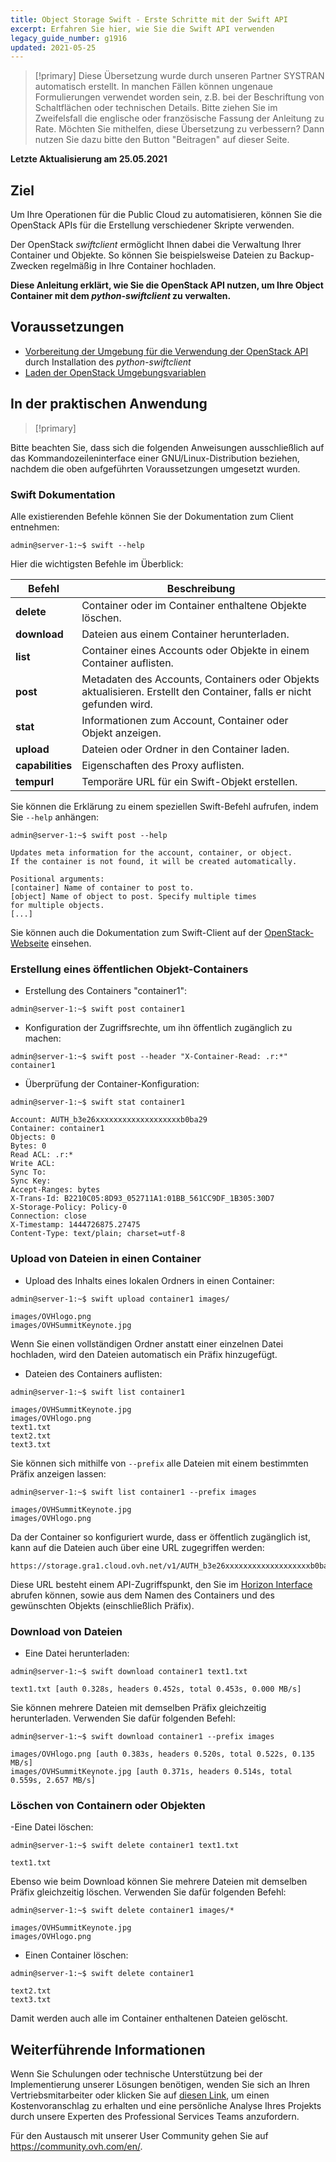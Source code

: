 ```yaml
---
title: Object Storage Swift - Erste Schritte mit der Swift API
excerpt: Erfahren Sie hier, wie Sie die Swift API verwenden
legacy_guide_number: g1916
updated: 2021-05-25
---
```


> [!primary]
> Diese Übersetzung wurde durch unseren Partner SYSTRAN automatisch erstellt. In manchen Fällen können ungenaue Formulierungen verwendet worden sein, z.B. bei der Beschriftung von Schaltflächen oder technischen Details. Bitte ziehen Sie im Zweifelsfall die englische oder französische Fassung der Anleitung zu Rate. Möchten Sie mithelfen, diese Übersetzung zu verbessern? Dann nutzen Sie dazu bitte den Button "Beitragen" auf dieser Seite.
>

**Letzte Aktualisierung am 25.05.2021**

## Ziel

Um Ihre Operationen für die Public Cloud zu automatisieren, können Sie die OpenStack APIs für die Erstellung verschiedener Skripte verwenden.

Der OpenStack *swiftclient* ermöglicht Ihnen dabei die Verwaltung Ihrer Container und Objekte. So können Sie beispielsweise Dateien zu Backup-Zwecken regelmäßig in Ihre Container hochladen.

**Diese Anleitung erklärt, wie Sie die OpenStack API nutzen, um Ihre Object Container mit dem *python-swiftclient* zu verwalten.**

## Voraussetzungen

- [Vorbereitung der Umgebung für die Verwendung der OpenStack API](/pages/platform/public-cloud/prepare_the_environment_for_using_the_openstack_api) durch Installation des *python-swiftclient*
- [Laden der OpenStack Umgebungsvariablen](/pages/platform/public-cloud/loading_openstack_environment_variables)


## In der praktischen Anwendung

> [!primary]
>
Bitte beachten Sie, dass sich die folgenden Anweisungen ausschließlich auf das Kommandozeileninterface einer GNU/Linux-Distribution beziehen, nachdem die oben aufgeführten Voraussetzungen umgesetzt wurden.
>

### Swift Dokumentation

Alle existierenden Befehle können Sie der Dokumentation zum Client entnehmen:

```
admin@server-1:~$ swift --help
```

Hier die wichtigsten Befehle im Überblick:

|Befehl|Beschreibung|
|---|---|
|**delete**|Container oder im Container enthaltene Objekte löschen.|
|**download**|Dateien aus einem Container herunterladen.|
|**list**|Container eines Accounts oder Objekte in einem Container auflisten.|
|**post**|Metadaten des Accounts, Containers oder Objekts aktualisieren. Erstellt den Container, falls er nicht gefunden wird.|
|**stat**|Informationen zum Account, Container oder Objekt anzeigen.|
|**upload**|Dateien oder Ordner in den Container laden.|
|**capabilities**|Eigenschaften des Proxy auflisten.|
|**tempurl**|Temporäre URL für ein Swift-Objekt erstellen.|

Sie können die Erklärung zu einem speziellen Swift-Befehl aufrufen, indem Sie `--help` anhängen:

```
admin@server-1:~$ swift post --help

Updates meta information for the account, container, or object.
If the container is not found, it will be created automatically.

Positional arguments:
[container] Name of container to post to.
[object] Name of object to post. Specify multiple times
for multiple objects.
[...]
```

Sie können auch die Dokumentation zum Swift-Client auf der [OpenStack-Webseite](http://docs.openstack.org/cli-reference/content/swiftclient_commands.html) einsehen.

### Erstellung eines öffentlichen Objekt-Containers

- Erstellung des Containers "container1":

```
admin@server-1:~$ swift post container1
```

- Konfiguration der Zugriffsrechte, um ihn öffentlich zugänglich zu machen:

```
admin@server-1:~$ swift post --header "X-Container-Read: .r:*" container1
```

- Überprüfung der Container-Konfiguration:

```
admin@server-1:~$ swift stat container1

Account: AUTH_b3e26xxxxxxxxxxxxxxxxxxxb0ba29
Container: container1
Objects: 0
Bytes: 0
Read ACL: .r:*
Write ACL:
Sync To:
Sync Key:
Accept-Ranges: bytes
X-Trans-Id: B2210C05:8D93_052711A1:01BB_561CC9DF_1B305:30D7
X-Storage-Policy: Policy-0
Connection: close
X-Timestamp: 1444726875.27475
Content-Type: text/plain; charset=utf-8
```

### Upload von Dateien in einen Container

- Upload des Inhalts eines lokalen Ordners in einen Container:

```
admin@server-1:~$ swift upload container1 images/

images/OVHlogo.png
images/OVHSummitKeynote.jpg
```

Wenn Sie einen vollständigen Ordner anstatt einer einzelnen Datei hochladen, wird den Dateien automatisch ein Präfix hinzugefügt.

- Dateien des Containers auflisten:

```
admin@server-1:~$ swift list container1

images/OVHSummitKeynote.jpg
images/OVHlogo.png
text1.txt
text2.txt
text3.txt
```

Sie können sich mithilfe von `--prefix` alle Dateien mit einem bestimmten Präfix anzeigen lassen:

```
admin@server-1:~$ swift list container1 --prefix images

images/OVHSummitKeynote.jpg
images/OVHlogo.png
```

Da der Container so konfiguriert wurde, dass er öffentlich zugänglich ist, kann auf die Dateien auch über eine URL zugegriffen werden:

```
https://storage.gra1.cloud.ovh.net/v1/AUTH_b3e26xxxxxxxxxxxxxxxxxxxb0ba29/container1/images/OVHlogo.png
```

Diese URL besteht einem API-Zugriffspunkt, den Sie im [Horizon Interface](/pages/platform/public-cloud/access_and_security_in_horizon) abrufen können, sowie aus dem Namen des Containers und des gewünschten Objekts (einschließlich Präfix).


### Download von Dateien

- Eine Datei herunterladen:

```
admin@server-1:~$ swift download container1 text1.txt

text1.txt [auth 0.328s, headers 0.452s, total 0.453s, 0.000 MB/s]
```

Sie können mehrere Dateien mit demselben Präfix gleichzeitig herunterladen. Verwenden Sie dafür folgenden Befehl:

```
admin@server-1:~$ swift download container1 --prefix images

images/OVHlogo.png [auth 0.383s, headers 0.520s, total 0.522s, 0.135 MB/s]
images/OVHSummitKeynote.jpg [auth 0.371s, headers 0.514s, total 0.559s, 2.657 MB/s]
```

### Löschen von Containern oder Objekten

-Eine Datei löschen:

```
admin@server-1:~$ swift delete container1 text1.txt

text1.txt
```

Ebenso wie beim Download können Sie mehrere Dateien mit demselben Präfix gleichzeitig löschen. Verwenden Sie dafür folgenden Befehl:

```
admin@server-1:~$ swift delete container1 images/*

images/OVHSummitKeynote.jpg
images/OVHlogo.png
```

- Einen Container löschen:

```
admin@server-1:~$ swift delete container1

text2.txt
text3.txt
```

Damit werden auch alle im Container enthaltenen Dateien gelöscht.

## Weiterführende Informationen

Wenn Sie Schulungen oder technische Unterstützung bei der Implementierung unserer Lösungen benötigen, wenden Sie sich an Ihren Vertriebsmitarbeiter oder klicken Sie auf [diesen Link](https://www.ovhcloud.com/de/professional-services/), um einen Kostenvoranschlag zu erhalten und eine persönliche Analyse Ihres Projekts durch unsere Experten des Professional Services Teams anzufordern.

Für den Austausch mit unserer User Community gehen Sie auf <https://community.ovh.com/en/>.
